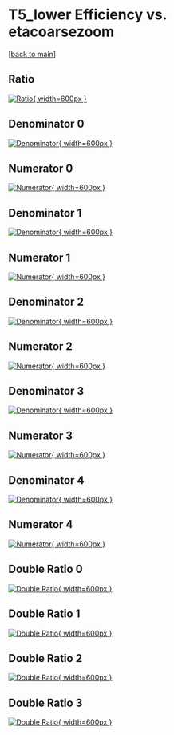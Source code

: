 # T5_lower Efficiency vs. etacoarsezoom

[[back to main](./)]



## Ratio

[![Ratio](../mtv/var/T5_lower_vtr_211_1_eff_etacoarsezoom.png){ width=600px }](../mtv/var/T5_lower_vtr_211_1_eff_etacoarsezoom.pdf)

## Denominator 0

[![Denominator](../mtv/den/T5_lower_vtr_211_1_eff_etacoarsezoom_den0.png){ width=600px }](../mtv/den/T5_lower_vtr_211_1_eff_etacoarsezoom_den0.pdf)

## Numerator 0

[![Numerator](../mtv/num/T5_lower_vtr_211_1_eff_etacoarsezoom_num0.png){ width=600px }](../mtv/num/T5_lower_vtr_211_1_eff_etacoarsezoom_num0.pdf)

## Denominator 1

[![Denominator](../mtv/den/T5_lower_vtr_211_1_eff_etacoarsezoom_den1.png){ width=600px }](../mtv/den/T5_lower_vtr_211_1_eff_etacoarsezoom_den1.pdf)

## Numerator 1

[![Numerator](../mtv/num/T5_lower_vtr_211_1_eff_etacoarsezoom_num1.png){ width=600px }](../mtv/num/T5_lower_vtr_211_1_eff_etacoarsezoom_num1.pdf)

## Denominator 2

[![Denominator](../mtv/den/T5_lower_vtr_211_1_eff_etacoarsezoom_den2.png){ width=600px }](../mtv/den/T5_lower_vtr_211_1_eff_etacoarsezoom_den2.pdf)

## Numerator 2

[![Numerator](../mtv/num/T5_lower_vtr_211_1_eff_etacoarsezoom_num2.png){ width=600px }](../mtv/num/T5_lower_vtr_211_1_eff_etacoarsezoom_num2.pdf)

## Denominator 3

[![Denominator](../mtv/den/T5_lower_vtr_211_1_eff_etacoarsezoom_den3.png){ width=600px }](../mtv/den/T5_lower_vtr_211_1_eff_etacoarsezoom_den3.pdf)

## Numerator 3

[![Numerator](../mtv/num/T5_lower_vtr_211_1_eff_etacoarsezoom_num3.png){ width=600px }](../mtv/num/T5_lower_vtr_211_1_eff_etacoarsezoom_num3.pdf)

## Denominator 4

[![Denominator](../mtv/den/T5_lower_vtr_211_1_eff_etacoarsezoom_den4.png){ width=600px }](../mtv/den/T5_lower_vtr_211_1_eff_etacoarsezoom_den4.pdf)

## Numerator 4

[![Numerator](../mtv/num/T5_lower_vtr_211_1_eff_etacoarsezoom_num4.png){ width=600px }](../mtv/num/T5_lower_vtr_211_1_eff_etacoarsezoom_num4.pdf)

## Double Ratio 0

[![Double Ratio](../mtv/ratio/T5_lower_vtr_211_1_eff_etacoarsezoom_ratio0.png){ width=600px }](../mtv/ratio/T5_lower_vtr_211_1_eff_etacoarsezoom_ratio0.pdf)

## Double Ratio 1

[![Double Ratio](../mtv/ratio/T5_lower_vtr_211_1_eff_etacoarsezoom_ratio1.png){ width=600px }](../mtv/ratio/T5_lower_vtr_211_1_eff_etacoarsezoom_ratio1.pdf)

## Double Ratio 2

[![Double Ratio](../mtv/ratio/T5_lower_vtr_211_1_eff_etacoarsezoom_ratio2.png){ width=600px }](../mtv/ratio/T5_lower_vtr_211_1_eff_etacoarsezoom_ratio2.pdf)

## Double Ratio 3

[![Double Ratio](../mtv/ratio/T5_lower_vtr_211_1_eff_etacoarsezoom_ratio3.png){ width=600px }](../mtv/ratio/T5_lower_vtr_211_1_eff_etacoarsezoom_ratio3.pdf)

